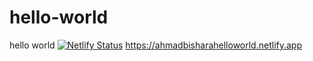 # hello-world
hello world
[![Netlify Status](https://api.netlify.com/api/v1/badges/c5bc193c-197c-4a26-82ed-03726c944f90/deploy-status)](https://app.netlify.com/sites/ahmadbisharahelloworld/deploys)
https://ahmadbisharahelloworld.netlify.app
